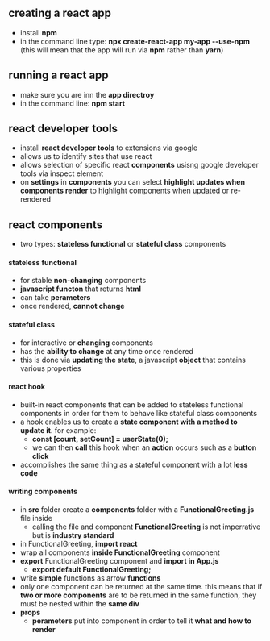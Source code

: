 ## creating a react app
- install **npm** 
- in the command line type: **npx create-react-app my-app --use-npm** (this will mean that the app will run via **npm** rather than **yarn**)

## running a react app 
- make sure you are inn the **app directroy**
- in the command line: **npm start** 

## react developer tools 
- install **react developer tools** to extensions via google
- allows us to identify sites that use react 
- allows selection of specific react **components** usisng google developer tools via inspect element
- on **settings** in **components** you can select **highlight updates when components render** to highlight components when updated or re-rendered

## react components
- two types: **stateless functional** or **stateful class** components
#### stateless functional
- for stable **non-changing** components
- **javascript functon** that returns **html** 
- can take **perameters**
- once rendered, **cannot change**
#### stateful class
- for interactive or **changing** components
- has the **ability to change** at any time once rendered
- this is done via **updating the state**, a javascript **object** that contains various properties
#### react hook
- built-in react components that can be added to stateless functional components in order for them to behave like stateful class components
- a hook enables us to create a **state component with a method to update it**. for example:
    - **const [count, setCount] = userState(0);**
    - we can then **call** this hook when an **action** occurs such as a **button click** 
- accomplishes the same thing as a stateful component with a lot **less code**
#### writing components 
- in **src** folder create a **components** folder with a **FunctionalGreeting.js** file inside 
    - calling the file and component **FunctionalGreeting** is not imperrative but is **industry standard**
- in FunctionalGreeting, **import react** 
- wrap all components **inside FunctionalGreeting** component
- **export** FunctionalGreeting component and **import in App.js**
    - **export default FunctionalGreeting;**
- write **simple** functions as arrow **functions** 
- only one component can be returned at the same time. this means that if **two or more components** are to be returned in the same function, they must be nested within the **same div**
- **props**
    - **perameters** put into component in order to tell it **what and how to render**